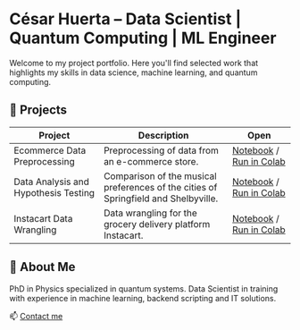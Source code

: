 # César Huerta – Data Scientist | Quantum Computing | ML Engineer

Welcome to my project portfolio. Here you'll find selected work that highlights my skills in data science, machine learning, and quantum computing.

## 🔬 Projects

| Project | Description | Open |
|--------|-------------|------|
| Ecommerce Data Preprocessing | Preprocessing of data from an e-commerce store. | [Notebook](/projects/ecommerce_data_preprocessing/ecommerce_data_preprocessing.ipynb) / [Run in Colab](https://colab.research.google.com/github/dr-chip007/portfolio/blob/main/projects/ecommerce_data_preprocessing/ecommerce_data_preprocessing.ipynb) |
| Data Analysis and Hypothesis Testing | Comparison of the musical preferences of the cities of Springfield and Shelbyville. | [Notebook](projects/data_analysis_hypothesis_testing/data_analysis_hypothesis_testing.ipynb) / [Run in Colab](https://colab.research.google.com/github/dr-chip007/portfolio/blob/main/projects/data_analysis_hypothesis_testing/data_analysis_hypothesis_testing.ipynb) |
| Instacart Data Wrangling | Data wrangling for the grocery delivery platform Instacart. | [Notebook](projects/instacart_data_wrangling/instacart_data_wrangling.ipynb) / [Run in Colab](https://colab.research.google.com/github/dr-chip007/portfolio/blob/main/projects/instacart_data_wrangling/instacart_data_wrangling.ipynb) |

## 📄 About Me

PhD in Physics specialized in quantum systems. Data Scientist in training with experience in machine learning, backend scripting and IT solutions.

📫 [Contact me](mailto:cesar.huerta.p@hotmail.com)
